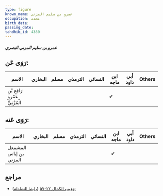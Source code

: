 ```yaml
---
type: figure
known_name: عمرو بن سليم المزني
occupation: محدث
birth_date:
passing_date:
tahdhib_id: 4380
---
```

##### عمرو بن سليم المزني البصري

## رَوَى عَن:
| الاسم                            | البخاري | مسلم | الترمذي | النسائي | ابن ماجه | أبي داود | Others |
| -------------------------------- | ------- | ---- | ------- | ------- | -------- | -------- | ------ |
| رَافِعِ بْنِ عَمْرو الْمُزْنِيِّ |         |      |         |         | ✔        |          |        |
## رَوَى عَنه:
| الاسم                  | البخاري | مسلم | الترمذي | النسائي | ابن ماجه | أبي داود | Others |
| ---------------------- | ------- | ---- | ------- | ------- | -------- | -------- | ------ |
| المشمعل بن إياس المزني |         |      |         |         | ✔        |          |        |
## مراجع
- [تهذيب الكمال ٢٢-٥٧](obsidian://open?vault=Tahdhib-al-Kamal&file=Figures/٤٣٨٠-عمرو%20بن%20سليم%20المزني%20البصري) ([رابط الشاملة](https://shamela.ws/book/3722/11310))